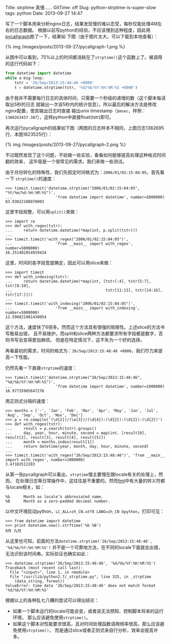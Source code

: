 Title: strptime 真慢……
GitTime: off
Slug: python-strptime-is-super-slow
tags: python
Date: 2013-09-27 14:47

写了一个脚本用来分析nginx日志，结果发现慢的难以忍受，每秒仅能处理4M左右的日志数据。
根据以前写python的经验，不应该慢到这种程度，因此用[pycallgraph][1]跑了一下，结果如
下图（由于图片太大，可以下载到本地查看）：

{% img /images/posts/2013-09-27/pycallgraph-1.png %}

从图中可以看到，75%以上的时间都消耗在了`strptime()`这个函数上了。被调用的这行代码如下：

```python
from datetime import datetime
while a-big-loop:
    tstr = '26/Sep/2013:15:48:46 +0800'
    t = datetime.strptime(tstr, '%d/%b/%Y:%H:%M:%S +0800')
```

由于我并不需要每行日志的具体时间，只需要一个秒级的递增的数（这个脚本每读取出5秒的日志
就输出一次该5秒内的统计信息）。所以最后的解决方法是修改nginx配置，使其输出日志时直接
输出unix timestamp（`$msec`，样例：`1380263457.387`），这样python中直接float(tstr)即可。

再次运行pycallgraph的结果如下图（两图的日志样本不相同，上图日志1382695行，本图1823525行）：

{% img /images/posts/2013-09-27/pycallgraph-2.png %}

不过既然发现了这个问题，不妨做一些实验，看看如何能够提高处理这种格式时间戳的效率，
这毕竟是一个很常见的需求。我们来做一些测试。

由于月份转化的特殊性，我们先假定时间格式为：`2006/01/02:15:04:05`，首先看一下
`strptime()`的速度：

```
>>> timeit.timeit('datetime.strptime("2006/01/02:15:04:05", "%Y/%m/%d:%H:%M:%S")',
...                   'from datetime import datetime', number=5000000)
83.93022108078003
```

这里字段规整，可以用`split()`来做：

```
>>> import re
>>> def with_regex(tstr):
...     return datetime.datetime(*map(int, p.split(tstr)))
... 
>>> timeit.timeit('with_regex("2006/01/02:15:04:05")',
...                   'from __main__ import with_regex', number=5000000)
16.251402854919434
```

这里，时间的各字段宽度确定，因此可以用slice来做：

```
>>> import timeit
>>> def with_indexing(tstr):
...     return datetime.datetime(*map(int, [tstr[:4], tstr[5:7], tstr[8:10],
...                                         tstr[11:13], tstr[14:16], tstr[17:]]))
...
>>> timeit.timeit('with_indexing("2006/01/02:15:04:05")',
...                   'from __main__ import with_indexing', number=5000000)
12.590821981430054
```

这个方法，速度快了6倍多。然而这个方法具有很强的局限性。上述slice的方法书写极易出错，
且不易维护。而split和slice两种方法都要求所有字段都是数字，否则书写会变得更加麻烦。
但是在特定情况下，这不失为一个好的选择。

再看最初的需求，时间的格式为：`26/Sep/2013:15:48:46 +0800`，我们尽力来提高一下性能。

仍然先看一下直接`strptime`的速度：

```
>>> timeit.timeit('datetime.strptime("26/Sep/2013:15:48:46", "%d/%b/%Y:%H:%M:%S")',
...                   'from datetime import datetime', number=1000000)
16.97735905647278
```

用正则式分隔的速度：

```
>>> months = ['-', 'Jan', 'Feb', 'Mar', 'Apr', 'May', 'Jun', 'Jul', 'Aug', 'Sep', 'Oct', 'Nov', 'Dec']
>>> p = re.compile('(\d{2})/(\w{3})/(\d{4}):(\d{2}):(\d{2}):(\d{2})')
>>> def with_regex(tstr):
...     result = p.search(tstr).groups()
...     day, year, hour, minute, second = map(int, [result[0], result[2], result[3], result[4], result[5]])
...     month = months.index(result[1])
...     return datetime(year, month, day, hour, minute, second)
...
>>> timeit.timeit('with_regex("26/Sep/2013:15:48:46")', 'from __main__ import with_regex', number=1000000)
3.47182512283
```

从第一张pycallgraph可以看出，`strptime`慢主要慢在跟locale有关的处理上，然而，
在处理日志等日常操作中，这往往是不重要的。然而[fmt][2]中有大量的转义符都与locale相关，如：

```
%b      Month as locale’s abbreviated name.
%B      Month as a zero-padded decimal number.
```

以中文环境启动python，`LC_ALL=zh_CN.utf8 LANG=zh_CN bpython`，打印可见：

```
>>> from datetime import datetime
>>> print datetime.now().strftime('%b %B')
9月 九月
```

从这里也可知，前面的方法`datetime.strptime('26/Sep/2013:15:48:46', '%d/%b/%Y:%H:%M:%S')`
并不是一个可靠地方法，在不同的locale下面就会出错，无法识别该时间串。实际验证也确实如此：

```
>>> datetime.strptime('26/Sep/2013:15:48:46', '%d/%b/%Y:%H:%M:%S')
Traceback (most recent call last):
  File "<input>", line 1, in <module>
  File "/usr/lib/python2.7/_strptime.py", line 325, in _strptime
    (data_string, format))
ValueError: time data '26/Sep/2013:15:48:46' does not match format '%d/%b/%Y:%H:%M:%S'
```

根据以上的各种乱七八糟的尝试可以得出结论：

* 如果一个脚本运行的locale可能会变，或者说无法预知、控制脚本将来的运行环境，
  那么应该避免使用`strptime()`。
* 如果这个脚本对性能要求很高，且对时间处理函数调用频率很高，那么应该避免使用`strptime()`，
  而是通过slice或者正则式来自行分析，效率会提高许多。

[1]: https://github.com/gak/pycallgraph/
[2]: http://docs.python.org/2.7/library/datetime#strftime-and-strptime-behavior
